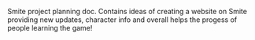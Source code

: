 Smite project planning doc. Contains ideas of creating a website on Smite 
providing new updates, character info and overall helps the progess of 
people learning the game!
